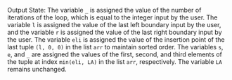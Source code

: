 Output State: The variable `_` is assigned the value of the number of iterations of the loop, which is equal to the integer input by the user. The variable `l` is assigned the value of the last left boundary input by the user, and the variable `r` is assigned the value of the last right boundary input by the user. The variable `eli` is assigned the value of the insertion point of the last tuple `(l, 0, 0)` in the list `arr` to maintain sorted order. The variables `s`, `e`, and `_` are assigned the values of the first, second, and third elements of the tuple at index `min(eli, LA)` in the list `arr`, respectively. The variable `LA` remains unchanged.
